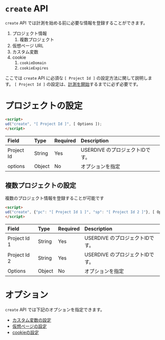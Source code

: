 # `create` API

`create` API では計測を始める前に必要な情報を登録することができます。

1. プロジェクト情報
    1. 複数プロジェクト
1. 仮想ページ URL
1. カスタム変数
1. cookie
    1. `cookieDomain`
    1. `cookieExpires`

ここでは `create` API に必須な `[ Project Id ]` の設定方法に関して説明します。
`[ Project Id ]` の設定は、[計測を開始](./analyze.html)するまでに必ず必要です。

# プロジェクトの設定

```html
<script>
ud("create", "[ Project Id ]", [ Options ]);
</script>
```

| Field      | Type   | Required | Description                     |
|:-----------|:-------|:---------|:--------------------------------|
| Project Id | String | Yes      | USERDIVE のプロジェクトIDです。 |
| options    | Object | No       | オプションを指定                |

## 複数プロジェクトの設定

複数のプロジェクト情報を登録することが可能です

```html
<script>
ud("create", {"pc": "[ Project Id 1 ]", "sp": "[ Project Id 2 ]"}, [ Options ]);
</script>
```

| Field        | Type   | Required | Description                     |
|:-------------|:-------|:---------|:--------------------------------|
| Project Id 1 | String | Yes      | USERDIVE のプロジェクトIDです。 |
| Project Id 2 | String | Yes      | USERDIVE のプロジェクトIDです。 |
| Options      | Object | No       | オプションを指定                |

# オプション

`create` API では下記のオプションを指定できます。

- [カスタム変数の設定](./create/customvar.html)
- [仮想ページの設定](./create/overrideurl.html)
- [cookieの設定](./create/cookie.html)

